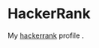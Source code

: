 # HackerRank
My <a href="https://www.hackerrank.com/profile/anju_k_pandey">hackerrank</a> profile 
.
